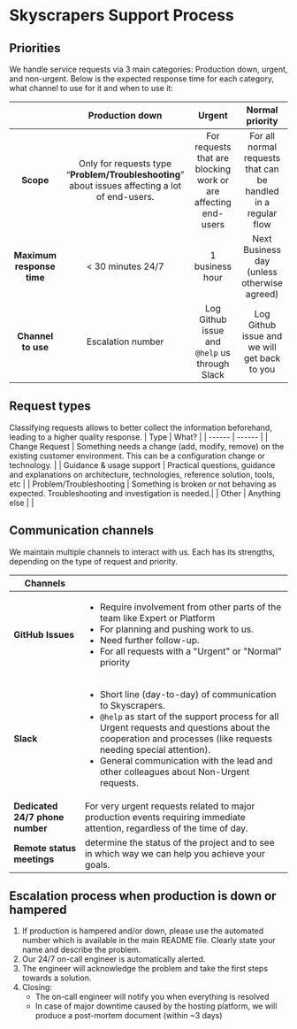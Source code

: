 # Skyscrapers Support Process

## Priorities

We handle service requests via 3 main categories: Production down, urgent, and non-urgent. Below is the expected response time for each category, what channel to use for it and when to use it:

|    |                             Production down                            |                                  Urgent                                 |                           Normal priority                          |
|:-------------------------:|:---------------------------------------------------------------------------:|:-----------------------------------------------------------------------:|:-------------------------------------------------------------:|
| **Scope**                 | Only for requests type “**Problem/Troubleshooting**” about issues affecting a lot of end-users. | For requests that are blocking work or are affecting end-users          | For all normal requests that can be handled in a regular flow |
| **Maximum response time** | < 30 minutes 24/7                                                           | 1 business hour                                                         | Next Business day (unless otherwise agreed)                   |
| **Channel to use**        | Escalation number                                                           | Log Github issue and `@help` us  through Slack | Log Github issue and we will get back to you                                                        |


## Request types
Classifying requests allows to better collect the information beforehand, leading to a higher quality response.
| Type | What? |
| ------ | ------ |
| Change Request | Something needs a change (add, modify, remove) on the existing customer environment. This can be a configuration change or technology. |
| Guidance & usage support | Practical questions, guidance and explanations on architecture, technologies, reference solution, tools, etc |
| Problem/Troubleshooting | Something is broken or not behaving as expected. Troubleshooting and investigation is needed.|
| Other | Anything else |                                                    |


## Communication channels
We maintain multiple channels to interact with us. Each has its strengths, depending on the type of request and priority.

| Channels ||
|-|-|
| **GitHub Issues**               | <ul> <li>Require involvement from other parts of the team like Expert or Platform</li> <li>For planning and pushing work to us. </li><li>Need further follow-up.</li><li>For all requests with a "Urgent" or "Normal" priority</li> </ul> |
| **Slack**                       | <ul> <li>Short line (day-to-day) of communication to Skyscrapers.</li> <li>`@help` as start of the support process for all Urgent requests and questions about the cooperation and processes (like requests needing special attention).</li> <li>General communication with the lead and other colleagues about Non-Urgent requests.</li> </ul> |
| **Dedicated 24/7 phone number** | For very urgent requests related to major production events requiring immediate attention, regardless of the time of day.                                                                                                                                                                                                       |
| **Remote status meetings** | determine the status of the project and to see in which way we can help you achieve your goals. |

## Escalation process when production is down or hampered

1. If production is hampered and/or down, please use the automated number which is available in the main README file. Clearly state your name and describe the problem.
1. Our 24/7 on-call engineer is automatically alerted.
1. The engineer will acknowledge the problem and take the first steps towards a solution.
1. Closing:
   - The on-call engineer will notify you when everything is resolved
   - In case of major downtime caused by the hosting platform, we will produce a post-mortem document (within ~3 days)
